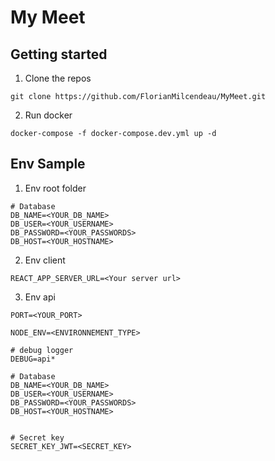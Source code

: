 # My Meet

## Getting started

1. Clone the repos

```
git clone https://github.com/FlorianMilcendeau/MyMeet.git
```

2. Run docker

```
docker-compose -f docker-compose.dev.yml up -d
```

## Env Sample

1. Env root folder

```
# Database
DB_NAME=<YOUR_DB_NAME>
DB_USER=<YOUR_USERNAME>
DB_PASSWORD=<YOUR_PASSWORDS>
DB_HOST=<YOUR_HOSTNAME>
```

2. Env client

```
REACT_APP_SERVER_URL=<Your server url>
```

3. Env api

```
PORT=<YOUR_PORT>

NODE_ENV=<ENVIRONNEMENT_TYPE>

# debug logger
DEBUG=api*

# Database
DB_NAME=<YOUR_DB_NAME>
DB_USER=<YOUR_USERNAME>
DB_PASSWORD=<YOUR_PASSWORDS>
DB_HOST=<YOUR_HOSTNAME>


# Secret key
SECRET_KEY_JWT=<SECRET_KEY>
```
